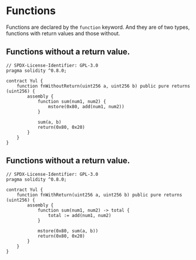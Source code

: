 # Functions

Functions are declared by the `function` keyword. And they are of two types, functions with return values and those without.

## Functions without a return value.

```solidity
// SPDX-License-Identifier: GPL-3.0
pragma solidity ^0.8.0;

contract Yul {
    function fnWithoutReturn(uint256 a, uint256 b) public pure returns (uint256) {
        assembly {
            function sum(num1, num2) {
                mstore(0x80, add(num1, num2))
            }
            
            sum(a, b)
            return(0x80, 0x20)
        }
    }
}
```

## Functions without a return value.

```solidity
// SPDX-License-Identifier: GPL-3.0
pragma solidity ^0.8.0;

contract Yul {
    function fnWithReturn(uint256 a, uint256 b) public pure returns (uint256) {
        assembly {
            function sum(num1, num2) -> total {
                total := add(num1, num2)
            }
            
            mstore(0x80, sum(a, b))
            return(0x80, 0x20)
        }
    }
}
```